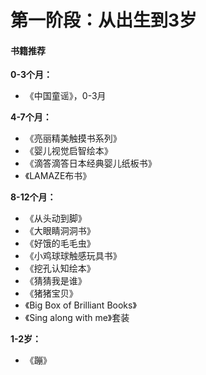 # 第一阶段：从出生到3岁

#### 书籍推荐

**0-3个月：**

- 《中国童谣》，0-3月

**4-7个月：**

- 《亮丽精美触摸书系列》
- 《婴儿视觉启智绘本》
- 《滴答滴答日本经典婴儿纸板书》
- 《LAMAZE布书》

**8-12个月：**

- 《从头动到脚》
- 《大眼睛洞洞书》
- 《好饿的毛毛虫》
- 《小鸡球球触感玩具书》
- 《挖孔认知绘本》
- 《猜猜我是谁》
- 《猪猪宝贝》
- 《Big Box of Brilliant Books》
- 《Sing along with me》套装

**1-2岁：**

- 《蹦》
